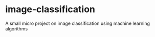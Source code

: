 # image-classification
A small micro project on image classification using machine learning algorithms
